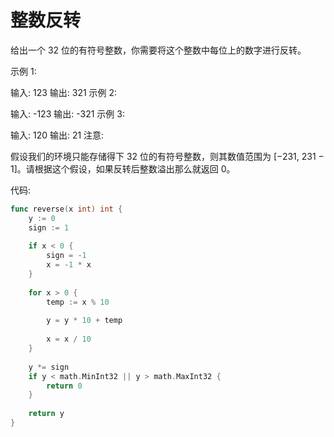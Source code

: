 # 整数反转

给出一个 32 位的有符号整数，你需要将这个整数中每位上的数字进行反转。

示例 1:

输入: 123
输出: 321
 示例 2:

输入: -123
输出: -321
示例 3:

输入: 120
输出: 21
注意:

假设我们的环境只能存储得下 32 位的有符号整数，则其数值范围为 [−231,  231 − 1]。请根据这个假设，如果反转后整数溢出那么就返回 0。



代码:

```go
func reverse(x int) int {
    y := 0
    sign := 1
    
    if x < 0 {
        sign = -1
        x = -1 * x
    }
    
    for x > 0 {
        temp := x % 10
        
        y = y * 10 + temp
        
        x = x / 10
    }
    
    y *= sign
    if y < math.MinInt32 || y > math.MaxInt32 {
        return 0
    }
    
    return y
}
```

